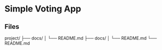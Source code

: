 # Simple Voting App


## Files 
project/ 
├── docs/ 
│   └── README.md 
├── docs/ 
│   └── README.md 
└── README.md 